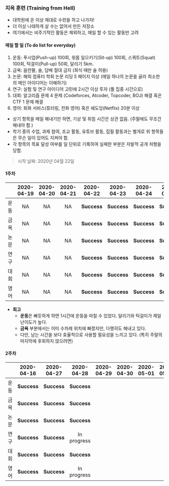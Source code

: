 ### 지옥 훈련 (Training from Hell)

* 대학원에 온 이상 제대로 수련을 하고 나가자!
* 더 이상 나태하게 살 수는 없어서 만든 저장소
* 여기에서는 비주기적인 활동은 제외하고, 매일 할 수 있는 활동만 고려

#### 매일 할 일 (To do list for everyday)

1. 운동: 푸시업(Push-up) 100회, 윗몸 일으키기(Sit-up) 100회, 스쿼트(Squat) 100회, 턱걸이(Pull-up) 50회, 달리기 5km.
2. 금욕: 음란물, 술, 담배 절대 금지 (회식 때만 술 허용)
3. 논문: 해외 컴퓨터 학회 논문 리딩 5 페이지 이상 (매일 하나의 논문을 골라 최소한의 메인 아이디어는 이해하기)
4. 연구: 실험 및 연구 아이디어 고민에 2시간 이상 투자 (풀 집중 시간으로)
5. 대회: 알고리즘 문제 4 문제 (Codeforces, Atcoder, Topcoder, BOJ) 해결 혹은 CTF 1 문제 해결
6. 영어: 회화 서비스(튜터링, 전화 영어) 혹은 쉐도잉(Netflix) 20분 이상

* 상기 항목을 매일 해내기만 하면, 기상 및 취침 시간은 상관 없음. (주말에도 무조건 해내야 함.)
* 학기 중의 수업, 과제 참여, 조교 활동, 유튜브 활동, 집필 활동과는 별개로 위 항목들은 무슨 일이 있어도 지켜야 함.
* 각 항목의 목표 달성 여부를 일 단위로 기록하여 실패한 부분은 자발적 공개 처형을 당함.

> 시작 날짜: 2020년 04월 22일

#### 1주차

||2020-04-19|2020-04-20|2020-04-21|2020-04-22|2020-04-23|2020-04-24|2020-04-25|
|:--------:|:--------:|:--------:|:--------:|:--------:|:--------:|:--------:|:--------:|
|운동|NA|NA|NA|**Success**|**Success**|**Success**|**Success**|
|금욕|NA|NA|NA|**Success**|**Success**|**Success**|**Success**|
|논문|NA|NA|NA|**Success**|**Success**|**Success**|**Success**|
|연구|NA|NA|NA|**Success**|**Success**|**Success**|**Success**|
|대회|NA|NA|NA|**Success**|**Success**|**Success**|**Success**|
|영어|NA|NA|NA|**Success**|**Success**|**Success**|**Success**|

* <b>회고</b>
  * <b>운동</b>은 빠듯하게 하면 1시간에 운동을 마칠 수 있었다. 달리기와 턱걸이가 제일 난이도가 높다.
  * <b>금욕</b> 부분에서는 이미 수차례 위치에 빠졌지만, 다행히도 해내고 있다.
  * 다만, 남는 시간을 보다 효율적으로 사용할 필요성을 느끼고 있다. (특히 주말의 마지막에 후회하지 않으려면)

#### 2주차

||2020-04-16|2020-04-27|2020-04-28|2020-04-29|2020-04-30|2020-05-01|2020-05-02|
|:--------:|:--------:|:--------:|:--------:|:--------:|:--------:|:--------:|:--------:|
|운동|**Success**|**Success**|**Success**|||||
|금욕|**Success**|**Success**|**Success**|||||
|논문|**Success**|**Success**|**Success**|||||
|연구|**Success**|**Success**|In progress|||||
|대회|**Success**|**Success**|**Success**|||||
|영어|**Success**|**Success**|In progress|||||
